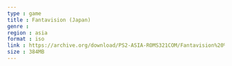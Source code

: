 ```yaml
---
type : game
title : Fantavision (Japan)
genre : 
region : asia
format : iso
link : https://archive.org/download/PS2-ASIA-ROMS321COM/Fantavision%20%28Japan%29.7z
size : 384MB
---
```

